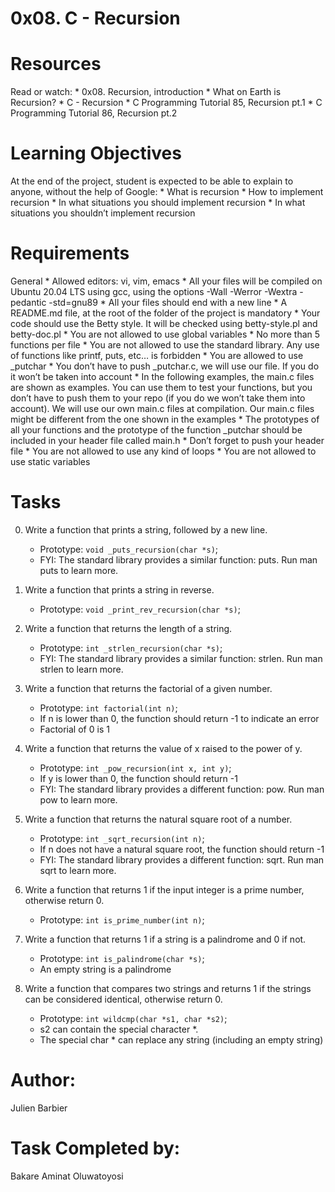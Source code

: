 # 0x08. C - Recursion

# Resources

 Read or watch:
	* 0x08. Recursion, introduction
	* What on Earth is Recursion?
	* C - Recursion
	* C Programming Tutorial 85, Recursion pt.1
	* C Programming Tutorial 86, Recursion pt.2

# Learning Objectives

 At the end of the project, student is expected to be able to explain to anyone, without the help of Google:
	* What is recursion
	* How to implement recursion
	* In what situations you should implement recursion
	* In what situations you shouldn’t implement recursion

# Requirements

 General
	* Allowed editors: vi, vim, emacs
	* All your files will be compiled on Ubuntu 20.04 LTS using gcc, using the options -Wall -Werror -Wextra -pedantic -std=gnu89
	* All your files should end with a new line
	* A README.md file, at the root of the folder of the project is mandatory
	* Your code should use the Betty style. It will be checked using betty-style.pl and betty-doc.pl
	* You are not allowed to use global variables
	* No more than 5 functions per file
	* You are not allowed to use the standard library. Any use of functions like printf, puts, etc… is forbidden
	* You are allowed to use _putchar
	* You don’t have to push _putchar.c, we will use our file. If you do it won’t be taken into account
	* In the following examples, the main.c files are shown as examples. You can use them to test your functions, but you don’t have to push them to your repo (if you do we won’t take them into account). We will use our own main.c files at compilation. Our main.c files might be different from the one shown in the examples
	* The prototypes of all your functions and the prototype of the function _putchar should be included in your header file called main.h
	* Don’t forget to push your header file
	* You are not allowed to use any kind of loops
	* You are not allowed to use static variables

# Tasks

0. Write a function that prints a string, followed by a new line.

	* Prototype: `void _puts_recursion(char *s)`;
	* FYI: The standard library provides a similar function: puts. Run man puts to learn more.

1. Write a function that prints a string in reverse.

	* Prototype: `void _print_rev_recursion(char *s)`;

2. Write a function that returns the length of a string.

	* Prototype: `int _strlen_recursion(char *s)`;
	* FYI: The standard library provides a similar function: strlen. Run man strlen to learn more.

3. Write a function that returns the factorial of a given number.

	* Prototype: `int factorial(int n)`;
	* If n is lower than 0, the function should return -1 to indicate an error
	* Factorial of 0 is 1

4. Write a function that returns the value of x raised to the power of y.

	* Prototype: `int _pow_recursion(int x, int y)`;
	* If y is lower than 0, the function should return -1
	* FYI: The standard library provides a different function: pow. Run man pow to learn more.

5. Write a function that returns the natural square root of a number.

	* Prototype: `int _sqrt_recursion(int n)`;
	* If n does not have a natural square root, the function should return -1
	* FYI: The standard library provides a different function: sqrt. Run man sqrt to learn more.

6. Write a function that returns 1 if the input integer is a prime number, otherwise return 0.

	* Prototype: `int is_prime_number(int n)`;

7. Write a function that returns 1 if a string is a palindrome and 0 if not.

	* Prototype: `int is_palindrome(char *s)`;
	* An empty string is a palindrome

8. Write a function that compares two strings and returns 1 if the strings can be considered identical, otherwise return 0.

	* Prototype: `int wildcmp(char *s1, char *s2)`;
	* s2 can contain the special character *.
	* The special char * can replace any string (including an empty string)

# Author:
Julien Barbier

# Task Completed by:
Bakare Aminat Oluwatoyosi
